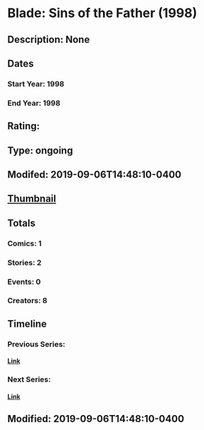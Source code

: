 # Blade: Sins of the Father (1998)
## Description: None
## Dates
### Start Year: 1998
### End Year: 1998
## Rating: 
## Type: ongoing
## Modifed: 2019-09-06T14:48:10-0400
## [Thumbnail](http://i.annihil.us/u/prod/marvel/i/mg/b/40/image_not_available.jpg)
## Totals
### Comics: 1
### Stories: 2
### Events: 0
### Creators: 8
## Timeline
### Previous Series: 
#### [Link]()
### Next Series: 
#### [Link]()
## Modified: 2019-09-06T14:48:10-0400